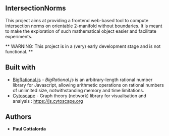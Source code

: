 ## IntersectionNorms

This project aims at providing a frontend web-based tool to compute intersection norms on orientable 2-manifold without boundaries.
It is meant to make the exploration of such mathematical object easier and facilitate experiments.

** WARNING: This project is in a (very) early development stage and is not functional. **

## Built with

* [BigRational.js](https://github.com/peterolson/BigRational.js/blob/master/README.md) - *BigRational.js* is an arbitrary-length rational number library for Javascript, allowing arithmetic operations on rational numbers of unlimited size, notwithstanding memory and time limitations.
* [Cytoscape](https://github.com/cytoscape/cytoscape.js) - Graph theory (network) library for visualisation and analysis : https://js.cytoscape.org

## Authors

* **Paul Cottalorda**

